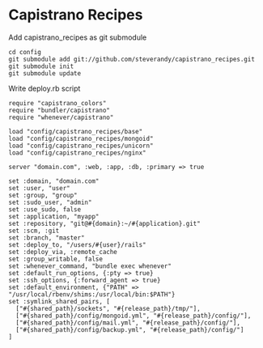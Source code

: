 # Capistrano Recipes

Add capistrano_recipes as git submodule
    
    cd config
    git submodule add git://github.com/steverandy/capistrano_recipes.git
    git submodule init
    git submodule update

Write deploy.rb script

    require "capistrano_colors"
    require "bundler/capistrano"
    require "whenever/capistrano"

    load "config/capistrano_recipes/base"
    load "config/capistrano_recipes/mongoid"
    load "config/capistrano_recipes/unicorn"
    load "config/capistrano_recipes/nginx"

    server "domain.com", :web, :app, :db, :primary => true

    set :domain, "domain.com"
    set :user, "user"
    set :group, "group"
    set :sudo_user, "admin"
    set :use_sudo, false
    set :application, "myapp"
    set :repository, "git@#{domain}:~/#{application}.git"
    set :scm, :git
    set :branch, "master"
    set :deploy_to, "/users/#{user}/rails"
    set :deploy_via, :remote_cache
    set :group_writable, false
    set :whenever_command, "bundle exec whenever"
    set :default_run_options, {:pty => true}
    set :ssh_options, {:forward_agent => true}
    set :default_environment, {"PATH" => "/usr/local/rbenv/shims:/usr/local/bin:$PATH"}
    set :symlink_shared_pairs, [
      ["#{shared_path}/sockets", "#{release_path}/tmp/"],
      ["#{shared_path}/config/mongoid.yml", "#{release_path}/config/"],
      ["#{shared_path}/config/mail.yml", "#{release_path}/config/"],
      ["#{shared_path}/config/backup.yml", "#{release_path}/config/"]
    ]
